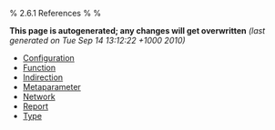 % 2.6.1 References
%
%

**This page is autogenerated; any changes will get overwritten** *(last generated on Tue Sep 14 13:12:22 +1000 2010)*

* [Configuration](configuration.html)
* [Function](function.html)
* [Indirection](indirection.html)
* [Metaparameter](metaparameter.html)
* [Network](network.html)
* [Report](report.html)
* [Type](type.html)
